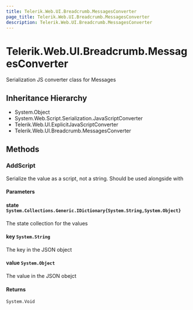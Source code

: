 ```yaml
---
title: Telerik.Web.UI.Breadcrumb.MessagesConverter
page_title: Telerik.Web.UI.Breadcrumb.MessagesConverter
description: Telerik.Web.UI.Breadcrumb.MessagesConverter
---
```


# Telerik.Web.UI.Breadcrumb.MessagesConverter

Serialization JS converter class for Messages

## Inheritance Hierarchy

* System.Object
* System.Web.Script.Serialization.JavaScriptConverter
* Telerik.Web.UI.ExplicitJavaScriptConverter
* Telerik.Web.UI.Breadcrumb.MessagesConverter

## Methods

###  AddScript

Serialize the value as a script, not a string. Should be used alongside with

#### Parameters

#### state `System.Collections.Generic.IDictionary{System.String,System.Object}`

The state collection for the values

#### key `System.String`

The key in the JSON object

#### value `System.Object`

The value in the JSON obejct

#### Returns

`System.Void` 

